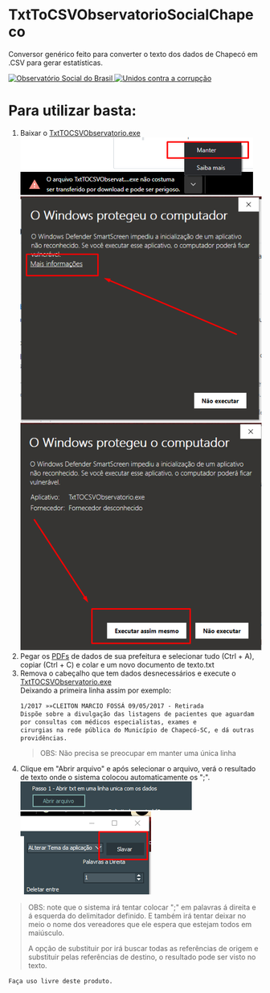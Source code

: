 # TxtToCSVObservatorioSocialChapeco
<p>Conversor genérico feito para converter o texto dos dados de Chapecó em .CSV para gerar estatísticas.</p>

<a href="http://chapeco.osbrasil.org.br/">
  <img src="http://chapeco.osbrasil.org.br/wp-content/uploads/sites/57/2019/06/cropped-OSB_LOGO_OFICIAL_Chapecó.png"
     alt="Observatório Social do Brasil" style="max-height:73px;" class="img-responsive"> 	
</a>
<a href="http://unidoscontraacorrupcao.org.br/">
<img src="http://unidoscontraacorrupcao.org.br/wp-content/themes/unidoscontraacorrupcao/assets/img/logo-header.png" alt="Unidos contra a corrupção" style="max-height:73px;" class="img-responsive"> 					
</a> 
                        
<h1 id="header-1">Para utilizar basta:</h1>
<ol>
  <li>Baixar o <a class="js-navigation-open" title="TxtTOCSVObservatorio.exe" id="7003021866aeb19adba87a39472bf741-a2579beb9d115585c1a928bd021e49f034502d60" 
href="https://github.com/FabricioCoimbra/ObservatorioSocialChapeco_Conversor/releases/tag/1.1">TxtTOCSVObservatorio.exe</a></li>
  
 <img src="https://github.com/FabricioCoimbra/ObservatorioSocialChapeco_Conversor/blob/master/Tutorial/Manter.png?raw=true" alt="Manter.png">
 
 <img src="https://github.com/FabricioCoimbra/ObservatorioSocialChapeco_Conversor/blob/master/Tutorial/Protegeu.png?raw=true" alt="Protegeu.png">
 
 <img src="https://github.com/FabricioCoimbra/ObservatorioSocialChapeco_Conversor/blob/master/Tutorial/MesmoAssim.png?raw=true" alt="MesmoAssim.png">
  
  <li>Pegar os <a class="js-navigation-open" title="Documentos de exemplo 2017 a 2019" id="4330253697ef87d348ab8fc1809bdf9b-3d04e5b56f6ba60ced72e74bf4d42af9f3b4d92f" href="https://github.com/FabricioCoimbra/ObservatorioSocialChapeco_Conversor/tree/master/Documentos%20de%20exemplo%202017%20a%202019">PDFs</a> de dados de sua prefeitura e  selecionar tudo (Ctrl + A), copiar (Ctrl + C) e colar e um novo documento de texto.txt</li>
  
  <li>Remova o cabeçalho que tem dados desnecessários e execute o <a class="js-navigation-open" title="TxtTOCSVObservatorio.exe" href="https://github.com/FabricioCoimbra/ObservatorioSocialChapeco_Conversor/releases/tag/1.1">TxtTOCSVObservatorio.exe</a><br> Deixando a primeira linha assim por exemplo:</li>
  <div class="highlighter-rouge"><div class="highlight"><pre class="highlight"><code>1/2017 »»CLEITON MARCIO FOSSÁ 09/05/2017 - Retirada
Dispõe sobre a divulgação das listagens de pacientes que aguardam por consultas com médicos especialistas, exames e
cirurgias na rede pública do Município de Chapecó-SC, e dá outras providências.
</code></pre></div></div>
<blockquote>
  <p> OBS: Não precisa se preocupar em manter uma única linha</p>
</blockquote>
  <li>Clique em "Abrir arquivo" e após selecionar o arquivo, verá o resultado de texto onde o sistema colocou automaticamente os ";".</li>
  
  <img src="https://github.com/FabricioCoimbra/ObservatorioSocialChapeco_Conversor/blob/master/Tutorial/AbrirArquivo.png?raw=true" alt="AbrirArquivo.png">
  
  <img src="https://github.com/FabricioCoimbra/ObservatorioSocialChapeco_Conversor/blob/master/Tutorial/Salvar.png?raw=true" alt="Salvar.png">
  
</ol>

<blockquote>
  <p> OBS: note que o sistema irá tentar colocar ";" em palavras á direita e á esquerda do delimitador definido. E também irá tentar deixar no meio o nome dos vereadores que ele espera que estejam todos em maiúsculo.</p>

  <p> A opção de substituir por irá buscar todas as referências de origem e substituir pelas referências de destino, o resultado pode ser visto no texto.
</p>
</blockquote>

<div class="highlighter-rouge"><div class="highlight"><pre class="highlight"><code>Faça uso livre deste produto.
</code></pre></div></div>
